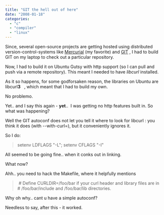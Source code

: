 ```yaml
---
title: "GIT the hell out of here"
date: "2008-01-18"
categories: 
  - "c"
  - "compiler"
  - "linux"
---
```


Since, several open-source projects are getting hosted using distributed version-control-systems like [Mercurial](http://www.selenic.com/mercurial/) (my favorite) and [GIT](http://git.or.cz/) , I had to build GIT on my laptop to check out a particular repository.

Now, I had to build it on Ubuntu Gutsy with http support (so I can pull and push via a remote repository). This meant I needed to have _libcurl_ installed.

As it so happens, for some godforsaken reason, the libraries on Ubuntu are libcurl**3**   , which meant that I had to build my own.

No problemo.

Yet.. and I say this again - **yet**..  I was getting no http features built in. So what was happening?

Well the GIT autoconf does not let you tell it where to look for libcurl : you think it does (with --with-curl=<path>), but it conveniently ignores it.

So I do:

> setenv LDFLAGS "-L<pathto curl libs>"; setenv CFLAGS "-I<pathto curl headers>"

All seemed to be going fine.. when it conks out in linking.

What now?

Ahh.. you need to hack the Makefile, where it helpfully mentions

>  # Define CURLDIR=/foo/bar if your curl header and library files are in # /foo/bar/include and /foo/bar/lib directories.

Why oh why.. cant u have a simple autoconf?

Needless to say, after this - it worked.
